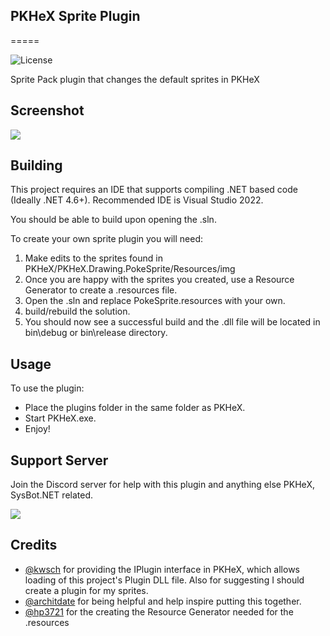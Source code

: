 ## PKHeX Sprite Plugin
=====

![License](https://img.shields.io/badge/License-GPLv3-blue.svg)

Sprite Pack plugin that changes the default sprites in PKHeX

## Screenshot
<img src="https://i.imgur.com/1cr5dD3.gif">

## Building  
This project requires an IDE that supports compiling .NET based code (Ideally .NET 4.6+). Recommended IDE is Visual Studio 2022.

You should be able to build upon opening the .sln.

To create your own sprite plugin you will need:

1. Make edits to the sprites found in PKHeX/PKHeX.Drawing.PokeSprite/Resources/img
2. Once you are happy with the sprites you created, use a Resource Generator to create a .resources file. 
3. Open the .sln and replace PokeSprite.resources with your own.
4. build/rebuild the solution.
5. You should now see a successful build and the .dll file will be located in bin\debug or bin\release directory.


## Usage  
To use the plugin:

- Place the plugins folder in the same folder as PKHeX. 
- Start PKHeX.exe.
- Enjoy!

## Support Server
Join the Discord server for help with this plugin and anything else PKHeX, SysBot.NET related.

[<img src="https://i.imgur.com/bl0QgF7.png">](https://discord.gg/dvcity)

## Credits

- [@kwsch](https://github.com/kwsch) for providing the IPlugin interface in PKHeX, which allows loading of this project's Plugin DLL file. Also for suggesting I should create a plugin for my sprites.
- [@architdate](https://github.com/architdate) for being helpful and help inspire putting this together.
- [@hp3721](https://github.com/hp3721) for the creating the Resource Generator needed for the .resources
